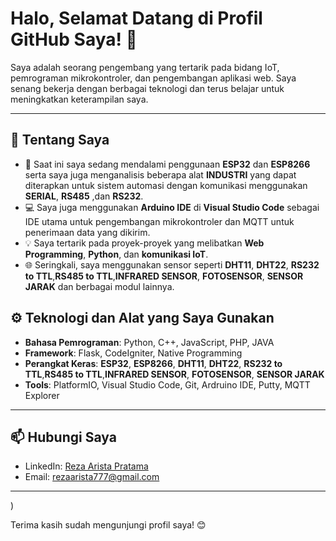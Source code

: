 # Halo, Selamat Datang di Profil GitHub Saya! 👋

Saya adalah seorang pengembang yang tertarik pada bidang IoT, pemrograman mikrokontroler, dan pengembangan aplikasi web. Saya senang bekerja dengan berbagai teknologi dan terus belajar untuk meningkatkan keterampilan saya.

---

## 🚀 Tentang Saya
- 🌱 Saat ini saya sedang mendalami penggunaan **ESP32** dan **ESP8266** serta saya juga menganalisis beberapa alat **INDUSTRI** yang dapat diterapkan untuk sistem automasi dengan komunikasi menggunakan **SERIAL**, **RS485** ,dan **RS232**.
- 💻 Saya juga menggunakan **Arduino IDE** di **Visual Studio Code** sebagai IDE utama untuk pengembangan mikrokontroler dan MQTT untuk penerimaan data yang dikirim.  
- 💡 Saya tertarik pada proyek-proyek yang melibatkan **Web Programming**, **Python**, dan **komunikasi IoT**.
- 🌐 Seringkali, saya menggunakan sensor seperti **DHT11**, **DHT22**, **RS232 to TTL**,**RS485 to TTL**,**INFRARED SENSOR**, **FOTOSENSOR**, **SENSOR JARAK** dan berbagai modul lainnya.

## ⚙️ Teknologi dan Alat yang Saya Gunakan
- **Bahasa Pemrograman**: Python, C++, JavaScript, PHP, JAVA
- **Framework**: Flask, CodeIgniter, Native Programming
- **Perangkat Keras**: **ESP32**, **ESP8266**, **DHT11**, **DHT22**, **RS232 to TTL**,**RS485 to TTL**,**INFRARED SENSOR**, **FOTOSENSOR**, **SENSOR JARAK** 
- **Tools**: PlatformIO, Visual Studio Code, Git, Ardruino IDE, Putty, MQTT Explorer

---

## 📫 Hubungi Saya
- LinkedIn: [Reza Arista Pratama](https://www.linkedin.com/in/reza-arista-pratama-9889201a5/)
- Email: rezaarista777@gmail.com

---
)

Terima kasih sudah mengunjungi profil saya! 😊
